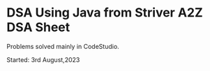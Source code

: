 # DSA Using Java from Striver A2Z DSA Sheet

Problems solved mainly in CodeStudio.

Started: 3rd August,2023